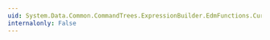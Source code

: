 ```yaml
---
uid: System.Data.Common.CommandTrees.ExpressionBuilder.EdmFunctions.CurrentUtcDateTime
internalonly: False
---
```

